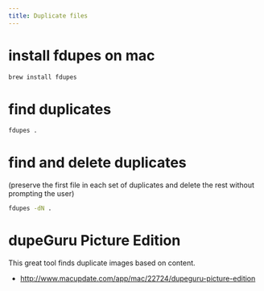 ```yaml
---
title: Duplicate files
---
```


# install fdupes on mac
```bash
brew install fdupes
```

# find duplicates
```bash
fdupes .
```

# find and delete duplicates
(preserve the first file in each set of duplicates and delete the rest without prompting the user)
```bash
fdupes -dN .
```

# dupeGuru Picture Edition 
This great tool finds duplicate images based on content.
* http://www.macupdate.com/app/mac/22724/dupeguru-picture-edition
